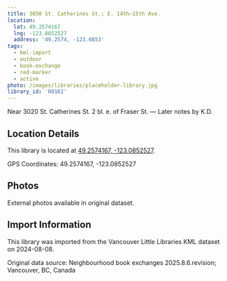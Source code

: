 ```yaml
---
title: 3050 St. Catherines St.; E. 14th—15th Ave.
location:
  lat: 49.2574167
  lng: -123.0852527
  address: '49.2574, -123.0853'
tags:
  - kml-import
  - outdoor
  - book-exchange
  - red-marker
  - active
photo: /images/libraries/placeholder-library.jpg
library_id: '00162'
---
```

Near 3020 St. Catherines St.
 2 bl. e. of Fraser St.
— Later notes by K.D.

## Location Details

This library is located at [49.2574167, -123.0852527](https://www.google.com/maps?q=49.2574167,-123.0852527).

GPS Coordinates: 49.2574167, -123.0852527

## Photos

External photos available in original dataset.

## Import Information

This library was imported from the Vancouver Little Libraries KML dataset on 2024-08-08.

Original data source: Neighbourhood book exchanges 2025.8.6.revision; Vancouver, BC, Canada
